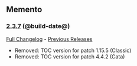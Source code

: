 ## Memento
### [2.3.7](https://github.com/diomsg-code/Memento/tree/2.3.7) (@build-date@)
[Full Changelog](https://github.com/diomsg-code/Memento/compare/2.3.6...2.3.7) - [Previous Releases](https://github.com/diomsg-code/Memento/releases)

- Removed: TOC version for patch 1.15.5 (Classic)
- Removed: TOC version for patch 4.4.2 (Cata)

